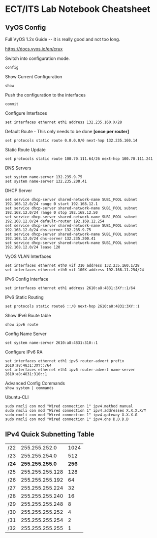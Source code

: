 # **ECT/ITS Lab Notebook Cheatsheet** #

## **VyOS Config** ##

Full VyOS 1.2x Guide -- it is really good and not too long.

<https://docs.vyos.io/en/crux>

Switch into configuration mode.

`config`

Show Current Configuration

`show`

Push the configuration to the interfaces

`commit`

Configure Interfaces

`set interfaces ethernet eth1 address 132.235.160.X/28`

Default Route - This only needs to be done **[once per router]**

`set protocols static route 0.0.0.0/0 next-hop 132.235.160.14`

Static Route Update

`set protocols static route 100.70.111.64/26 next-hop 100.70.111.241`

DNS Servers

````
set system name-server 132.235.9.75
set system name-server 132.235.200.41
````

DHCP Server
````
set service dhcp-server shared-network-name SUB1_POOL subnet 192.168.12.0/24 range 0 start 192.168.12.1
set service dhcp-server shared-network-name SUB1_POOL subnet 192.168.12.0/24 range 0 stop 192.168.12.50
set service dhcp-server shared-network-name SUB1_POOL subnet 192.168.12.0/24 default-router 192.168.12.254
set service dhcp-server shared-network-name SUB1_POOL subnet 192.168.12.0/24 dns-server 132.235.9.75
set service dhcp-server shared-network-name SUB1_POOL subnet 192.168.12.0/24 dns-server 132.235.200.41
set service dhcp-server shared-network-name SUB1_POOL subnet 192.168.12.0/24 lease 120
````

VyOS VLAN Interfaces

````
set interfaces ethernet eth0 vif 310 address 132.235.160.1/28
set interfaces ethernet eth0 vif 100X address 192.168.11.254/24
````

IPv6 Config Interface

`set interfaces ethernet eth1 address 2610:a8:4831:3XY::1/64`

IPv6 Static Routing

`set protocols static route6 ::/0 next-hop 2610:a8:4831:3XY::1`

Show IPv6 Route table

`show ipv6 route`

Config Name Server

`set system name-server 2610:a8:4831:310::1`

Configure IPv6 RA

````
set interfaces ethernet eth1 ipv6 router-advert prefix 2610:a8:4831:3XY::/64
set interfaces ethernet eth1 ipv6 router-advert name-server 2610:a8:4831:310::1
````
Advanced Config Commands\
`show system | commands `

Ubuntu-CLI
````
sudo nmcli con mod "Wired connection 1" ipv4.method manual
sudo nmcli con mod "Wired connection 1" ipv4.addresses X.X.X.X/Y
sudo nmcli con mod "Wired connection 1" ipv4.gateway X.X.X.G
sudo nmcli con mod "Wired connection 1" ipv4.dns D.D.D.D
````

## **IPv4 Quick Subnetting Table** ## 
|     |               |      |
|-----|---------------|------|
| /22 | 255.255.252.0 | 1024 |
| /23 | 255.255.254.0 | 512 |
|**/24**| **255.255.255.0**| **256** |
| /25 | 255.255.255.128 | 128 |
| /26 | 255.255.255.192 | 64 |
| /27 | 255.255.255.224 | 32 |
| /28 | 255.255.255.240 | 16 |
| /29 | 255.255.255.248 | 8 |
| /30 | 255.255.255.252 | 4 |
| /31 | 255.255.255.254 | 2 |
| /32 | 255.255.255.255 | 1 |
